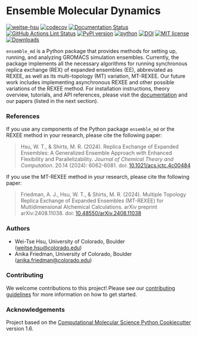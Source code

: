 Ensemble Molecular Dynamics
==============================
[//]: # (Badges)
[![weitse-hsu](https://circleci.com/gh/weitse-hsu/ensemble_md.svg?style=shield)](https://app.circleci.com/pipelines/github/weitse-hsu/ensemble_md?branch=master)
[![codecov](https://codecov.io/gh/wehs7661/ensemble_md/branch/master/graph/badge.svg)](https://app.codecov.io/gh/wehs7661/ensemble_md/tree/master)
[![Documentation Status](https://readthedocs.org/projects/ensemble-md/badge/?version=latest)](https://ensemble-md.readthedocs.io/en/latest/?badge=latest)
[![GitHub Actions Lint Status](https://github.com/wehs7661/ensemble_md/actions/workflows/lint.yaml/badge.svg)](https://github.com/wehs7661/ensemble_md/actions/workflows/lint.yaml)
[![PyPI version](https://badge.fury.io/py/ensemble-md.svg)](https://badge.fury.io/py/ensemble-md)
[![python](https://img.shields.io/badge/Python-3.8%20|%203.9%20|%203.10%20|%203.11-4BC51D.svg?style=flat&logo=python&logoColor=white)](https://www.python.org)
[![DOI](https://img.shields.io/badge/DOI-10.1021/acs.jctc.4c00484-4BC51D)](https://pubs.acs.org/doi/epdf/10.1021/acs.jctc.4c00484)
[![MIT license](https://img.shields.io/badge/License-MIT-blue.svg)](https://lbesson.mit-license.org/)
[![Downloads](https://static.pepy.tech/badge/ensemble-md)](https://pepy.tech/project/ensemble-md)


`ensemble_md` is a Python package that provides methods for setting up, running, and analyzing GROMACS simulation ensembles. Currently, the package implements all the necessary algorithms for running synchronous replica exchange (REX) of expanded ensembles (EE), abbreviated as REXEE, as well as its multi-topology (MT) variation, MT-REXEE. Our future work includes implementing asynchronous REXEE and other possible variations of the REXEE method. For installation instructions, theory overview, tutorials, and API references, please visit the [documentation](https://ensemble-md.readthedocs.io/en/latest/?badge=latest) and our papers (listed in the next section).

### References
If you use any components of the Python package `ensemble_md` or the REXEE method in your research, please cite the following paper:

> Hsu, W. T., & Shirts, M. R. (2024). Replica Exchange of Expanded Ensembles: A Generalized Ensemble Approach with Enhanced Flexibility and Parallelizability. *Journal of Chemical Theory and Computation*. 20.14 (2024): 6062-6081. doi: [10.1021/acs.jctc.4c00484](https://doi.org/10.1021/acs.jctc.4c00484)

If you use the MT-REXEE method in your research, please cite the following paper:

> Friedman, A. J., Hsu, W. T., & Shirts, M. R. (2024). Multiple Topology Replica Exchange of Expanded Ensembles (MT-REXEE) for Multidimensional Alchemical Calculations. arXiv preprint arXiv:2408.11038. doi: [10.48550/arXiv.2408.11038](
https://doi.org/10.48550/arXiv.2408.11038)

### Authors
- Wei-Tse Hsu, University of Colorado, Boulder (weitse.hsu@colorado.edu)
- Anika Friedman, University of Colorado, Boulder (anika.friedman@colorado.edu)

### Contributing

We welcome contributions to this project! Please see our [contributing guidelines](CONTRIBUTING.md) for more information on how to get started.


### Acknowledgements
 
Project based on the 
[Computational Molecular Science Python Cookiecutter](https://github.com/molssi/cookiecutter-cms) version 1.6.
